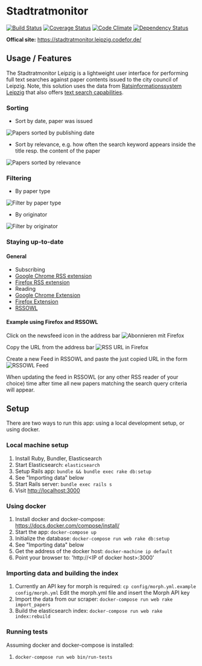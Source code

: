 # Stadtratmonitor

[![Build Status](https://travis-ci.org/CodeforLeipzig/stadtratmonitor.png?branch=master)](https://travis-ci.org/CodeforLeipzig/stadtratmonitor) [![Coverage Status](https://coveralls.io/repos/github/CodeforLeipzig/stadtratmonitor/badge.svg?branch=master)](https://coveralls.io/github/CodeforLeipzig/stadtratmonitor?branch=master) [![Code Climate](https://codeclimate.com/github/CodeforLeipzig/stadtratmonitor/badges/gpa.svg)](https://codeclimate.com/github/CodeforLeipzig/stadtratmonitor)
[![Dependency Status](https://gemnasium.com/badges/github.com/CodeforLeipzig/stadtratmonitor.svg)](https://gemnasium.com/github.com/CodeforLeipzig/stadtratmonitor)


**Offical site:** https://stadtratmonitor.leipzig.codefor.de/

## Usage / Features

The Stadtratmonitor Leipzig is a lightweight user interface for performing full text searches against paper contents issued to the city council of Leipzig. Note, this solution uses the data from [Ratsinformationssystem Leipzig](https://ratsinfo.leipzig.de/bi/allris.net.asp) that also offers [text search capabilities](https://ratsinfo.leipzig.de/bi/yw010.asp).

### Sorting
 * Sort by date, paper was issued

![Papers sorted by publishing date](https://cloud.githubusercontent.com/assets/994131/14060246/b29c0356-f35e-11e5-837a-2106dd274694.JPG)

 * Sort by relevance, e.g. how often the search keyword appears inside the title resp. the content of the paper

![Papers sorted by relevance](https://cloud.githubusercontent.com/assets/994131/14060257/f7491002-f35e-11e5-9d39-f36b81c35c33.JPG)

### Filtering
 * By paper type

![Filter by paper type](https://cloud.githubusercontent.com/assets/994131/14060263/28c9d800-f35f-11e5-8c56-e8d208d85916.JPG)

 * By originator

![Filter by originator](https://cloud.githubusercontent.com/assets/994131/14060267/4fa539a6-f35f-11e5-981e-2467daf2dee2.JPG)

### Staying up-to-date
#### General
 * Subscribing
  * [Google Chrome RSS extension](https://chrome.google.com/webstore/detail/rss-subscription-extensio/nlbjncdgjeocebhnmkbbbdekmmmcbfjd?hl=de)
  * [Firefox RSS extension](https://addons.mozilla.org/en-US/firefox/addon/rss-feed-icon-in-navbar/)
 * Reading
  * [Google Chrome Extension](https://chrome.google.com/webstore/detail/rss-feed-reader/pnjaodmkngahhkoihejjehlcdlnohgmp)
  * [Firefox Extension](https://addons.mozilla.org/en-US/firefox/addon/simple-rss-reader-srr)
  * [RSSOWL](http://www.rssowl.org/)

#### Example using Firefox and RSSOWL   
Click on the newsfeed icon in the address bar
![Abonnieren mit Firefox](https://cloud.githubusercontent.com/assets/994131/14060508/fe7f4514-f366-11e5-85ae-2fa2e50b91ea.JPG)

Copy the URL from the address bar
![RSS URL in Firefox](https://cloud.githubusercontent.com/assets/994131/14060515/30140e98-f367-11e5-9c77-86ba626e3c1b.JPG)

Create a new Feed in RSSOWL and paste the just copied URL in the form
![RSSOWL Feed](https://cloud.githubusercontent.com/assets/8532690/14472067/bbc5a64e-00f1-11e6-8e3e-551067b508e3.png)

When updating the feed in RSSOWL (or any other RSS reader of your choice) time after time all new papers matching the search query criteria will appear.

## Setup

There are two ways to run this app: using a local development setup, or using
docker.

### Local machine setup
1. Install Ruby, Bundler, Elasticsearch
1. Start Elasticsearch: `elasticsearch`
1. Setup Rails app: `bundle && bundle exec rake db:setup`
1. See "Importing data" below
1. Start Rails server: `bundle exec rails s`
1. Visit [http://localhost:3000](http://localhost:3000)

### Using docker

1. Install docker and docker-compose: https://docs.docker.com/compose/install/
1. Start the app: `docker-compose up`
1. Initialize the database: `docker-compose run web rake db:setup`
1. See "Importing data" below
1. Get the address of the docker host: `docker-machine ip default`
1. Point your browser to: 'http://\<IP of docker host\>:3000'

### Importing data and building the index
1. Currently an API key for morph is required:
   `cp config/morph.yml.example config/morph.yml`
   Edit the morph.yml file and insert the Morph API key
1. Import the data from our scraper: `docker-compose run web rake import_papers`
1. Build the elasticsearch index: `docker-compose run web rake index:rebuild`

### Running tests

Assuming docker and docker-compose is installed:

1. `docker-compose run web bin/run-tests`
